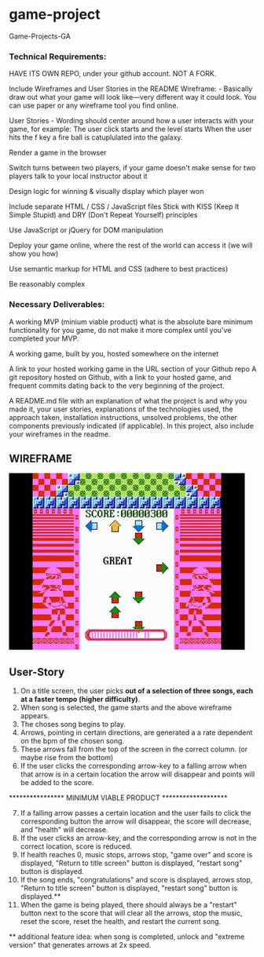 # game-project
Game-Projects-GA


### Technical Requirements:

HAVE ITS OWN REPO, under your github account. NOT A FORK.

Include Wireframes and User Stories in the README
Wireframe: - Basically draw out what your game will look like—very different way it could look. You can use paper or any wireframe tool you find online.

User Stories - Wording should center around how a user interacts with your game, for example:
The user click starts and the level starts
When the user hits the f key a fire ball is catuplulated into the galaxy.

Render a game in the browser

Switch turns between two players, if your game doesn't make sense for two players talk to your local instructor about it

Design logic for winning & visually display which player won

Include separate HTML / CSS / JavaScript files
Stick with KISS (Keep It Simple Stupid) and DRY (Don't Repeat Yourself) principles

Use JavaScript or jQuery for DOM manipulation

Deploy your game online, where the rest of the world can access it (we will show you how)

Use semantic markup for HTML and CSS (adhere to best practices)

Be reasonably complex



### Necessary Deliverables:


A working MVP (minium viable product) what is the absolute bare minimum functionality for you game, do not make it more complex until you've completed your MVP.

A working game, built by you, hosted somewhere on the internet

A link to your hosted working game in the URL section of your Github repo
A git repository hosted on Github, with a link to your hosted game, and frequent commits dating back to the very beginning of the project.

A README.md file with an explanation of what the project is and why you made it, your user stories, explanations of the technologies used, the approach taken, installation instructions, unsolved problems, the other components previously indicated (if applicable). In this project, also include your wireframes in the readme.



## WIREFRAME

![Dance Dance Revolution](/images/dancedancewireframe.jpg)


## User-Story

1. On a title screen, the user picks **out of a selection of three songs, each at a faster tempo (higher difficulty)**.
2. When song is selected, the game starts and the above wireframe appears.
3. The choses song begins to play.
4. Arrows, pointing in certain directions, are generated a a rate dependent on the bpm of the chosen song.
5. These arrows fall from the top of the screen in the correct column. (or maybe rise from the bottom)
6. If the user clicks the corresponding arrow-key to a falling arrow when that arrow is in a certain location the arrow will disappear and points will be added to the score.

**************** MINIMUM VIABLE PRODUCT *******************

7. If a falling arrow passes a certain location and the user fails to click the corresponding button the arrow will disappear, the score will decrease, and "health" will decrease.
8. If the user clicks an arrow-key, and the corresponding arrow is not in the correct location, score is reduced.
9. If health reaches 0, music stops, arrows stop, "game over" and score is displayed, "Return to title screen" button is displayed, "restart song" button is displayed.
10. If the song ends, "congratulations" and score is displayed, arrows stop, "Return to title screen" button is displayed, "restart song" button is displayed.**
11. When the game is being played, there should always be a "restart" button next to the score that will clear all the arrows, stop the music, reset the score, reset the health, and restart the current song.

** additional feature idea: when song is completed, unlock and "extreme version" that generates arrows at 2x speed.
